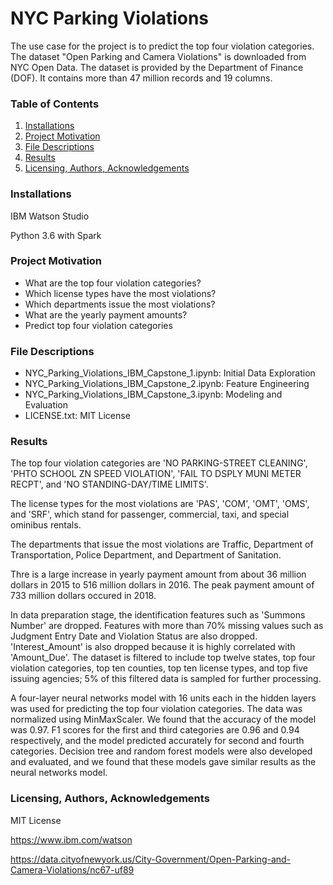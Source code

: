 # NYC Parking Violations
The use case for the project is to predict the top four violation categories. The dataset "Open Parking and Camera Violations" is downloaded from NYC Open Data. The dataset is provided by the Department of Finance (DOF). It contains more than 47 million records and 19 columns. 
### Table of Contents
1. [Installations](#installations)
2. [Project Motivation](#project_motivation)
3. [File Descriptions](#file_descriptions)
4. [Results](#results)
5. [Licensing, Authors, Acknowledgements](#licensing)

### Installations<a name="installations"></a>
IBM Watson Studio

Python 3.6 with Spark

### Project Motivation<a name="project_motivation"></a>

- What are the top four violation categories?
- Which license types have the most violations?
- Which departments issue the most violations? 
- What are the yearly payment amounts? 
- Predict top four violation categories

### File Descriptions<a name="file_descriptions"></a>
- NYC_Parking_Violations_IBM_Capstone_1.ipynb: Initial Data Exploration
- NYC_Parking_Violations_IBM_Capstone_2.ipynb: Feature Engineering
- NYC_Parking_Violations_IBM_Capstone_3.ipynb: Modeling and Evaluation
- LICENSE.txt: MIT License

### Results<a name="results"></a>
The top four violation categories are 'NO PARKING-STREET CLEANING', 'PHTO SCHOOL ZN SPEED VIOLATION', 
'FAIL TO DSPLY MUNI METER RECPT', and 'NO STANDING-DAY/TIME LIMITS'.

The license types for the most violations are 'PAS', 'COM', 'OMT', 'OMS', and 'SRF', which stand for passenger, commercial, taxi, and special ominibus rentals.

The departments that issue the most violations are Traffic, Department of Transportation, Police Department, and Department of Sanitation. 

Thre is a large increase in yearly payment amount from about 36 million dollars in 2015 to 516 million dollars in 2016. The peak payment amount of 733 million dollars occured in 2018. 

In data preparation stage, the identification features such as 'Summons Number' are dropped. Features with more than 70% missing values such as Judgment Entry Date and Violation Status are also dropped. 'Interest_Amount' is also dropped because it is highly correlated with 'Amount_Due'. The dataset is filtered to include top twelve states, top four violation categories, top ten counties, top ten license types, and top five issuing agencies; 5% of this filtered data is sampled for further processing.

A four-layer neural networks model with 16 units each in the hidden layers was used for predicting the top four violation categories. 
The data was normalized using MinMaxScaler. We found that the accuracy of the model was 0.97. F1 scores for the first and third categories are 0.96 and 0.94 respectively, and the model predicted accurately for second and fourth categories. Decision tree and random forest models were also developed and evaluated, and we found that these models gave similar results as the neural networks model. 


### Licensing, Authors, Acknowledgements<a name="licensing"></a>
MIT License

https://www.ibm.com/watson

https://data.cityofnewyork.us/City-Government/Open-Parking-and-Camera-Violations/nc67-uf89








